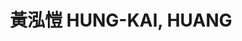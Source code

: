 ---
chinese_name: 黃泓愷
english_name: HUNG-KAI, HUANG
title: 黃泓愷 HUNG-KAI, HUANG
id: hungkaihaung
collection: members
position: Part-time Research Assistant
type: part-time research assistant
department: 123
image_path: https://source.unsplash.com/collection/139386/600x600?a=.png
photo: hungkaihaung.jpeg
blurb: 123
---